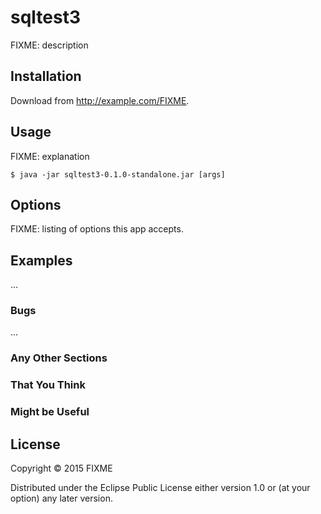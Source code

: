 # sqltest3

FIXME: description

## Installation

Download from http://example.com/FIXME.

## Usage

FIXME: explanation

    $ java -jar sqltest3-0.1.0-standalone.jar [args]

## Options

FIXME: listing of options this app accepts.

## Examples

...

### Bugs

...

### Any Other Sections
### That You Think
### Might be Useful

## License

Copyright © 2015 FIXME

Distributed under the Eclipse Public License either version 1.0 or (at
your option) any later version.
